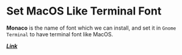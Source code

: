 # Set MacOS Like Terminal Font

**Monaco** is the name of font which we can install, and set it in `Gnome Terminal` to have terminal font like MacOS.

**_[Link](https://www.cufonfonts.com/font/monaco)_**

